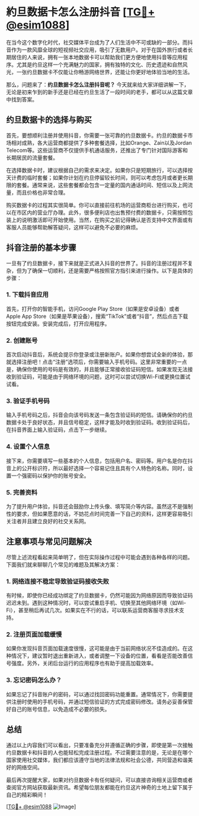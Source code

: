 # 約旦数据卡怎么注册抖音 [[TG💪+ @esim1088](https://t.me/s/esim1088)]

在当今这个数字化时代，社交媒体平台成为了人们生活中不可或缺的一部分。而抖音作为一款风靡全球的短视频社交应用，吸引了无数用户。对于在国外旅行或者长期居住的人来说，拥有一张本地数据卡可以帮助我们更方便地使用抖音等应用程序。尤其是约旦这样一个充满魅力的国家，拥有独特的文化、历史遗迹和自然风光，一张约旦数据卡不仅能让你畅游网络世界，还能让你更好地体验当地的生活。

那么，问题来了：**约旦数据卡怎么注册抖音呢？** 今天就来给大家详细讲解一下，无论是初来乍到的新手还是已经在约旦生活了一段时间的老手，都可以从这篇文章中找到答案。

## 约旦数据卡的选择与购买

首先，要想顺利注册并使用抖音，你需要一张可靠的约旦数据卡。约旦的数据卡市场相对成熟，各大运营商都提供了多种套餐选择，比如Orange、Zain以及Jordan Telecom等。这些运营商不仅提供手机通话服务，还推出了专门针对国际游客和长期居民的流量套餐。

在选择数据卡时，建议根据自己的需求来决定。如果你只是短期旅行，可以选择按天计费的临时套餐；如果你计划在约旦停留较长时间，则可以考虑包月或者更长期限的套餐。通常来说，这些套餐都会包含一定量的国内通话时间、短信以及上网流量，而且价格也非常合理。

购买数据卡的过程其实很简单。你可以直接前往机场的运营商柜台进行购买，也可以在市区内的营业厅办理。此外，很多便利店也出售预付费的数据卡，只需按照包装上的说明激活即可开始使用。当然，在购买之前记得确认是否支持中文界面或有客服人员能够帮助解答疑问，这样可以避免不必要的麻烦。

## 抖音注册的基本步骤

一旦有了约旦数据卡，接下来就是正式进入抖音的世界了。抖音的注册过程并不复杂，但为了确保一切顺利，还是需要严格按照官方指引来进行操作。以下是具体的步骤：

### 1. 下载抖音应用

首先，打开你的智能手机，访问Google Play Store（如果是安卓设备）或者Apple App Store（如果是苹果设备），搜索“TikTok”或者“抖音”，然后点击下载按钮完成安装。安装完成后，打开应用程序。

### 2. 创建账号

首次启动抖音后，系统会提示你登录或注册新账户。如果你想尝试全新的体验，那就选择注册吧！点击“注册”选项后，你需要输入手机号码。这里非常重要的一点是，确保你使用的号码是有效的，并且能够正常接收验证码短信。如果发现无法接收到验证码，可能是由于网络环境的问题，这时可以尝试切换Wi-Fi或更换位置试试看。

### 3. 验证手机号码

输入手机号码之后，抖音会向该号码发送一条包含验证码的短信。请确保你的约旦数据卡处于良好状态，并且信号稳定，这样才能及时收到验证码。收到验证码后，在抖音界面上输入验证码，点击下一步继续。

### 4. 设置个人信息

接下来，你需要填写一些基本的个人信息，包括用户名、密码等。用户名是你在抖音上的公开标识符，所以最好选择一个容易记住且具有个人特色的名称。同时，设置一个强密码以保护你的账号安全。

### 5. 完善资料

为了提升用户体验，抖音还会鼓励你上传头像、填写简介等内容。虽然这不是强制性的要求，但如果愿意的话，不妨花点时间完善一下自己的资料，这样更容易吸引关注者并且建立良好的社交关系网。

## 注意事项与常见问题解决

尽管上述流程看起来简单明了，但在实际操作过程中可能会遇到各种各样的问题。下面我们就来聊聊几个常见的难题及其解决方案：

### 1. 网络连接不稳定导致验证码接收失败

有时候，即使你已经成功绑定了约旦数据卡，仍然可能因为网络原因而导致验证码迟迟未到。遇到这种情况时，可以尝试重启手机、切换至其他网络环境（如Wi-Fi），甚至稍后再试几次。如果实在不行的话，可以联系运营商客服寻求技术支持。

### 2. 注册页面加载缓慢

如果你发现抖音页面加载速度很慢，这可能是由于当前网络状况不佳造成的。在这种情况下，建议暂时退出重新进入，或者调整一下设备的位置，看看是否能改善信号强度。另外，关闭后台运行的应用程序也有助于提高加载效率。

### 3. 忘记密码怎么办？

如果忘记了抖音账户的密码，可以通过找回密码功能重置。通常情况下，你需要提供注册时使用的手机号码，并通过短信验证的方式完成密码修改。请务必妥善保管好自己的账号信息，以免造成不必要的损失。

## 总结

通过以上内容我们可以看出，只要准备充分并遵循正确的步骤，即使是第一次接触约旦数据卡和抖音的人也能轻松完成注册过程。不过需要注意的是，无论是在哪个国家使用社交媒体，我们都应该遵守当地的法律法规和社会公德，共同营造和谐美好的网络空间。

最后再次提醒大家，如果对约旦数据卡有任何疑问，可以直接咨询相关运营商或者查阅官方网站获取最新资讯。希望每位朋友都能在约旦这片神奇的土地上留下属于自己的精彩瞬间！

[[TG💪+ @esim1088](https://t.me/s/esim1088) ![Image](https://i.postimg.cc/4NQfJmqS/Snipaste-2025-05-13-00-14-12.png)]